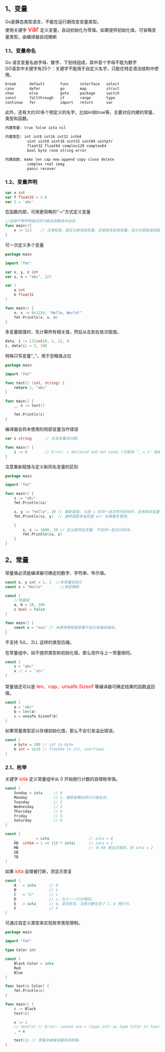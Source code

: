 ## 1、变量
Go是静态类型语言，不能在运行期改变变量类型。<br>
使用关键字 <font color=red size=5>var</font> 定义变量，自动初始化为零值。如果提供初始化值，可省略变量类型，由编译器自动推断

### 1.1、变量命名
Go 语言变量名由字母、数字、下划线组成，其中首个字母不能为数字<br>
GO语言中关键字有25个：关键字不能用于自定义名字，只能在特定语法结构中使用。

```html
break      default       func     interface   select
case       defer         go       map         struct
chan       else          goto     package     switch
const      fallthrough   if       range       type
continue   for           import   return      var

```
此外，还有大约30多个预定义的名字，比如int和true等，主要对应内建的常量、类型和函数。

```html
内建常量: true false iota nil

内建类型: int int8 int16 int32 int64
          uint uint8 uint16 uint32 uint64 uintptr
          float32 float64 complex128 complex64
          bool byte rune string error

内建函数: make len cap new append copy close delete
          complex real imag
          panic recover
```

### 1.2、变量声明

```go
var x int
var f float32 = 1.6
var 5 = 'abc'
```
在函数内部，可用更简略的":="方式定义变量
```go
//这种不带声明格式的只能在函数体中出现
func main(){
    x := 123    // 注意检查，是定义新局部变量，还是修改全局变量。该方式容易造成错误。
}
```

可一次定义多个变量
```go
package main

import "fmt"

var x, y, z int
var s, n = "abc", 123

var (
    a int
    b float32
)

func main() {
    n, s := 0x1234, "Hello, World!"
    fmt.Println(x, s, n)
}

```

多变量赋值时，先计算所有相关值，然后从左到右依次赋值。
```go
data, i := [3]int{0, 1, 2}, 0
i, data[i] = 2, 100
```

特殊只写变量"_"，用于忽略值占位
```go
package main

import "fmt"

func test() (int, string) {
    return 1, "abc"
}

func main() {
    _, s := test()

    fmt.Println(s)
}
```

编译器会将未使用的局部变量当作错误
```go
var s string      // 全局变量没问题。

func main() {
    i := 0        // Error: i declared and not used。(可使用 "_ = i" 规避)
}
```

注意重新赋值与定义新同名变量的区别
```go
package main

import "fmt"

func main() {
    s := "abc"
    fmt.Println(&s)

    s, y := "hello", 20 // 重新赋值: 与前 s 在同一层次的代码块中，且有新的变量被定义。
    fmt.Println(&s, y)  // 通常函数多返回值 err 会被重复使用。

    {
        s, z := 1000, 30 // 定义新同名变量: 不在同一层次代码块。
        fmt.Println(&s, z)
    }
}
```


## 2、常量

常量值必须是编译器可确定的数字、字符串、布尔值。
```go
const x, y int = 1, 2  //多常量初始化
const s = "Hello"        //类型推断

const (
    //常量组
    a, b = 10, 100
    c bool = false
)

func main() {
    const x = "xxx" // 未使⽤用局部常量不会引发编译错误。
}

```

不支持 1UL、2LL 这样的类型后缀。<br>

在常量组中，如不提供类型和初始化值，那么视作与上一常量相同。

```go
const (
    s = "abc"
    x // x = "abc"
)
```

常量值还可以是 <font color=red size=3>len、cap、unsafe.Sizeof</font> 等编译器可确定结果的函数返回值。

```go
const (
    a = "abc"
    b = len(a)
    c = unsafe.Sizeof(b)
)
```

如果常量类型足以存储初始化值，那么不会引发溢出错误。
```go
const (
    a byte = 100 // int to byte
    b int = 1e20 // float64 to int, overflows
)
```

### 2.1、枚举
关键字 <font color=red size=3>iota</font> 定义常量组中从 0 开始按行计数的自增枚举值。
```go
const (
    Sunday = iota     // 0
    Monday            // 1，通常省略后续⾏行表达式。
    Tuesday           // 2
    Wednesday         // 3
    Thursday          // 4
    Friday            // 5
    Saturday          // 6
)

const (
    _         = iota                  // iota = 0
    KB  int64 = 1 << (10 * iota)      // iota = 1
    MB                                // 与 KB 表达式相同，但 iota = 2
    GB
    TB
)

```

如果 <font color=red size=3>iota</font> 自增被打断，须显示恢复
```go
const (
    A   = iota      // 0
    B               // 1
    C   = "c"       // c 
    D               // c，与上⼀一⾏行相同。
    E   = iota      // 4，显式恢复。注意计数包含了 C、D 两⾏行。
    F               // 5
)

```

可通过自定义类型来实现枚举类型限制。
```go
package main

import "fmt"

type Color int

const (
    Black Color = iota
    Red
    Blue
)

func test(c Color) {
    fmt.Println(c)
}

func main() {
    c := Black
    test(c)

    x := 1
    // test(x) // Error: cannot use x (type int) as type Color in function argument
    _ = x

    test(1) // 常量会被编译器自动转换。
}
```